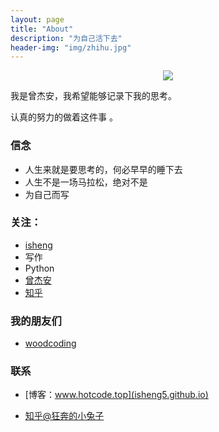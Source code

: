 ```yaml
---
layout: page
title: "About"
description: "为自己活下去"
header-img: "img/zhihu.jpg"
---
```



<center>
    <p><img src="https://huasp-my.sharepoint.cn/personal/zengjiean_o2o_huas_edu_gr/_layouts/15/guestaccess.aspx?guestaccesstoken=J8s7B35XpsOoQWV8k47XbupysJRvCVZXIY%2fbSzTA%2ff8%3d&docid=07d5035e360624c1e84acb1f05ce6a27b" align="center"></p>
</center>

我是曾杰安，我希望能够记录下我的思考。

认真的努力的做着这件事 。

### 信念


- 人生来就是要思考的，何必早早的睡下去
- 人生不是一场马拉松，绝对不是
- 为自己而写


### 关注：


- [isheng](http://www.github.com/isheng5)
- 写作
- Python
- [曾杰安](http://isheng5.github.io)
- [知乎](https://www.zhihu.com/people/isheng5)



### 我的朋友们

- [woodcoding](http://woodcoding.com)


### 联系

- [博客：www.hotcode.top](isheng5.github.io)

- [知乎@狂奔的小兔子](http://www.zhihu.com/people/isheng5)

